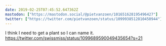 ```yaml
---
date: 2019-02-25T07:45:52.647362Z
mastodon: ["https://mastodon.social/@pietvanzoen/101651628195496427"]
twitter: ["https://twitter.com/pietvanzoen/status/1099938512810450944"]
---
```

I think I need to get a plant so I can name it.  <https://twitter.com/swissmiss/status/1099689590049435654?s=21>

